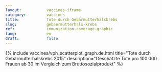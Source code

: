 ```yaml
---
layout:           vaccines-iframe
category:         vaccines
title:            Tote durch Gebärmutterhalskrebs
slug:             gebaermutterhals-krebs
ref:              immunization-coverage-graphic
lang:             en
draft:            false
---
```


<div class="container page-content" markdown="1">
{% include vaccines/vph_scatterplot_graph.de.html title="Tote durch Gebärmutterhalskrebs 2015" description="Geschätzte Tote pro 100.000 Frauen ab 30 im Vergleich zum Bruttosozialprodukt" %}
</div>
